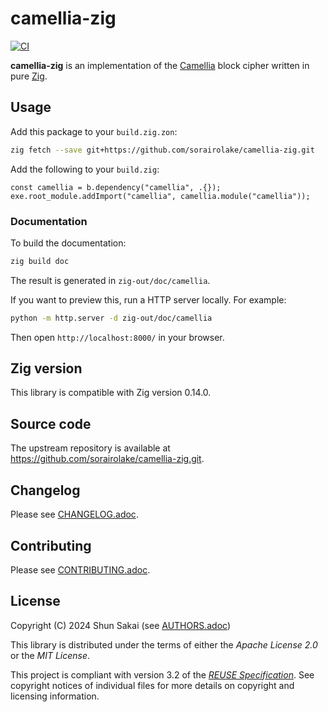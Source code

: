 <!--
SPDX-FileCopyrightText: 2024 Shun Sakai

SPDX-License-Identifier: Apache-2.0 OR MIT
-->

# camellia-zig

[![CI][ci-badge]][ci-url]

**camellia-zig** is an implementation of the [Camellia] block cipher written in
pure [Zig].

## Usage

Add this package to your `build.zig.zon`:

```sh
zig fetch --save git+https://github.com/sorairolake/camellia-zig.git
```

Add the following to your `build.zig`:

```zig
const camellia = b.dependency("camellia", .{});
exe.root_module.addImport("camellia", camellia.module("camellia"));
```

### Documentation

To build the documentation:

```sh
zig build doc
```

The result is generated in `zig-out/doc/camellia`.

If you want to preview this, run a HTTP server locally. For example:

```sh
python -m http.server -d zig-out/doc/camellia
```

Then open `http://localhost:8000/` in your browser.

## Zig version

This library is compatible with Zig version 0.14.0.

## Source code

The upstream repository is available at
<https://github.com/sorairolake/camellia-zig.git>.

## Changelog

Please see [CHANGELOG.adoc].

## Contributing

Please see [CONTRIBUTING.adoc].

## License

Copyright (C) 2024 Shun Sakai (see [AUTHORS.adoc])

This library is distributed under the terms of either the _Apache License 2.0_
or the _MIT License_.

This project is compliant with version 3.2 of the [_REUSE Specification_]. See
copyright notices of individual files for more details on copyright and
licensing information.

[ci-badge]: https://img.shields.io/github/actions/workflow/status/sorairolake/camellia-zig/CI.yaml?branch=develop&style=for-the-badge&logo=github&label=CI
[ci-url]: https://github.com/sorairolake/camellia-zig/actions?query=branch%3Adevelop+workflow%3ACI++
[Camellia]: https://info.isl.ntt.co.jp/crypt/eng/camellia/
[Zig]: https://ziglang.org/
[CHANGELOG.adoc]: CHANGELOG.adoc
[CONTRIBUTING.adoc]: CONTRIBUTING.adoc
[AUTHORS.adoc]: AUTHORS.adoc
[_REUSE Specification_]: https://reuse.software/spec/
